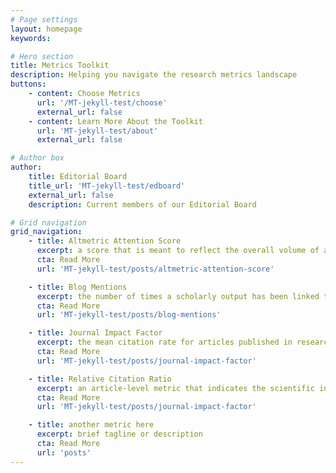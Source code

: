 ```yaml
---
# Page settings
layout: homepage
keywords:

# Hero section
title: Metrics Toolkit
description: Helping you navigate the research metrics landscape
buttons:
    - content: Choose Metrics
      url: '/MT-jekyll-test/choose'
      external_url: false
    - content: Learn More About the Toolkit
      url: 'MT-jekyll-test/about'
      external_url: false

# Author box
author:
    title: Editorial Board
    title_url: 'MT-jekyll-test/edboard'
    external_url: false
    description: Current members of our Editorial Board

# Grid navigation
grid_navigation:
    - title: Altmetric Attention Score
      excerpt: a score that is meant to reflect the overall volume of attention that research has received online
      cta: Read More
      url: 'MT-jekyll-test/posts/altmetric-attention-score'

    - title: Blog Mentions
      excerpt: the number of times a scholarly output has been linked to from a blog
      cta: Read More
      url: 'MT-jekyll-test/posts/blog-mentions'

    - title: Journal Impact Factor
      excerpt: the mean citation rate for articles published in research journals
      cta: Read More
      url: 'MT-jekyll-test/posts/journal-impact-factor'

    - title: Relative Citation Ratio
      excerpt: an article-level metric that indicates the scientific influence of an article relative to other NIH-funded articles
      cta: Read More
      url: 'MT-jekyll-test/posts/journal-impact-factor'

    - title: another metric here
      excerpt: brief tagline or description
      cta: Read More
      url: 'posts'	  
---
```


